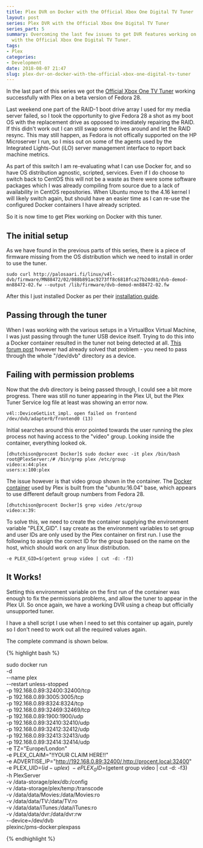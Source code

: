 ```yaml
---
title: Plex DVR on Docker with the Official Xbox One Digital TV Tuner
layout: post
series: Plex DVR with the Official Xbox One Digital TV Tuner
series_part: 5
summary: Overcoming the last few issues to get DVR features working on Plex in Docker
  with the Official Xbox One Digital TV Tuner.
tags:
- Plex
categories:
- Development
date: 2018-08-07 21:47
slug: plex-dvr-on-docker-with-the-official-xbox-one-digital-tv-tuner
---
```

In the last part of this series we got the [Official Xbox One TV Tuner][tv_tuner] working successfully with Plex on a beta version of Fedora 28.

Last weekend one part of the RAID-1 boot drive array I used for my media server failed, so I took the opportunity to give Fedora 28 a shot as my boot OS with the replacement drive as opposed to imediately repairing the RAID. If this didn't work out I can still swap some drives around and let the RAID resync. This may still happen, as Fedora is not offically supported on the HP Microserver I run, so I miss out on some of the agents used by the Integrated Lights-Out (iLO) server management interface to report back machine metrics. 

As part of this switch I am re-evaluating what I can use Docker for, and so have OS distribution agnostic, scripted, services. Even if I do choose to switch back to CentOS this will not be a waste as there were some software packages which I was already compiling from source due to a lack of availability in CentOS repositories. When Ubuntu move to the 4.16 kernel I will likely switch again, but should have an easier time as I can re-use the configured Docker containers I have already scripted. 

So it is now time to get Plex working on Docker with this tuner. 

<!--more-->

## The initial setup

As we have found in the previous parts of this series, there is a piece of firmware missing from the OS distribution which we need to install in order to use the tuner. 

    sudo curl http://palosaari.fi/linux/v4l-dvb/firmware/MN88472/02/088b891ac9273ff8c6818fca27b24d81/dvb-demod-mn88472-02.fw --output /lib/firmware/dvb-demod-mn88472-02.fw

After this I just installed Docker as per their [installation guide][docker_fedora].

## Passing through the tuner

When I was working with the various setups in a VirtualBox Virtual Machine, I was just passing through the tuner USB device itself. Trying to do this into a Docker container resulted in the tuner not being detected at all. [This forum post][plex_dvb_passthrough] however had already solved that problem - you need to pass through the whole "/dev/dvb" directory as a device.

## Failing with permission problems

Now that the dvb directory is being passed through, I could see a bit more progress. There was still no tuner appearing in the Plex UI, but the Plex Tuner Service log file at least was showing an error now.

    v4l::DeviceGetList_impl. open failed on frontend /dev/dvb/adapter0/frontend0 (13)

Initial searches around this error pointed towards the user running the plex process not having access to the "video" group. Looking inside the container, everything looked ok. 

    [dhutchison@procent Docker]$ sudo docker exec -it plex /bin/bash
    root@PlexServer:/# /bin/grep plex /etc/group
    video:x:44:plex
    users:x:100:plex

The issue however is that video group shown in the container. The [Docker container][plex_dockerfile] used by Plex is built from the "ubuntu:16.04" base, which appears to use different default group numbers from Fedora 28. 

    [dhutchison@procent Docker]$ grep video /etc/group
    video:x:39:


To solve this, we need to create the container supplying the environment variable "PLEX_GID". I say create as the environment variables to set group and user IDs are only used by the Plex container on first run. I use the following to assign the correct ID for the group based on the name on the host, which should work on any linux distribution.

    -e PLEX_GID=$(getent group video | cut -d: -f3)


## It Works!

Setting this environment variable on the first run of the container was enough to fix the permissions problems, and allow the tuner to appear in the Plex UI. So once again, we have a working DVR using a  cheap but officially unsupported tuner. 


I have a shell script I use when I need to set this container up again, purely so I don't need to work out all the required values again. 


The complete command is shown below. 

{% highlight bash %}

sudo docker run \
-d \
--name plex \
--restart unless-stopped \
-p 192.168.0.89:32400:32400/tcp \
-p 192.168.0.89:3005:3005/tcp \
-p 192.168.0.89:8324:8324/tcp \
-p 192.168.0.89:32469:32469/tcp \
-p 192.168.0.89:1900:1900/udp \
-p 192.168.0.89:32410:32410/udp \
-p 192.168.0.89:32412:32412/udp \
-p 192.168.0.89:32413:32413/udp \
-p 192.168.0.89:32414:32414/udp \
-e TZ="Europe/London" \
-e PLEX_CLAIM="!!YOUR CLAIM HERE!!" \
-e ADVERTISE_IP="http://192.168.0.89:32400/,http://procent.local:32400" \
-e PLEX_UID=$(id -u plex) \
-e PLEX_GID=$(getent group video | cut -d: -f3) \
-h PlexServer \
-v /data-storage/plex/db:/config \
-v /data-storage/plex/temp:/transcode \
-v /data/data/Movies:/data/Movies:ro \
-v /data/data/TV:/data/TV:ro \
-v /data/data/iTunes:/data/iTunes:ro \
-v /data/data/dvr:/data/dvr:rw \
--device=/dev/dvb \
plexinc/pms-docker:plexpass

{% endhighlight %}





[prev_part]: /2018/04/22/plex-dvr-with-the-official-xbox-one-digital-tv-tuner-the-direct-and-working-approach/ "Plex DVR with the Official Xbox One Digital TV Tuner - The Direct (and working!) Approach"
[tv_tuner]: https://www.amazon.co.uk/gp/product/B00E97HVJI/ref=as_li_ss_tl?ie=UTF8&psc=1&linkCode=ll1&tag=devwithimag-21&linkId=cfc0f85bf90f4f64dd5f16b4fb431919 "Amazon - Official Xbox One Digital TV Tuner (Xbox One)" 
[plex_dvb_passthrough]: https://forums.plex.tv/t/getting-plex-pass-docker-and-live-tv-working-sharing-usb-devices/195392 "Getting Plex Pass Docker and Live TV working. Sharing USB devices - NAS & Devices - Plex Forum"
[plex_dockerfile]: https://github.com/plexinc/pms-docker/blob/master/Dockerfile "pms-docker/Dockerfile on GitHub"
[docker_fedora]: https://docs.docker.com/install/linux/docker-ce/fedora/ "Get Docker CE for Fedora | Docker Documentation"

